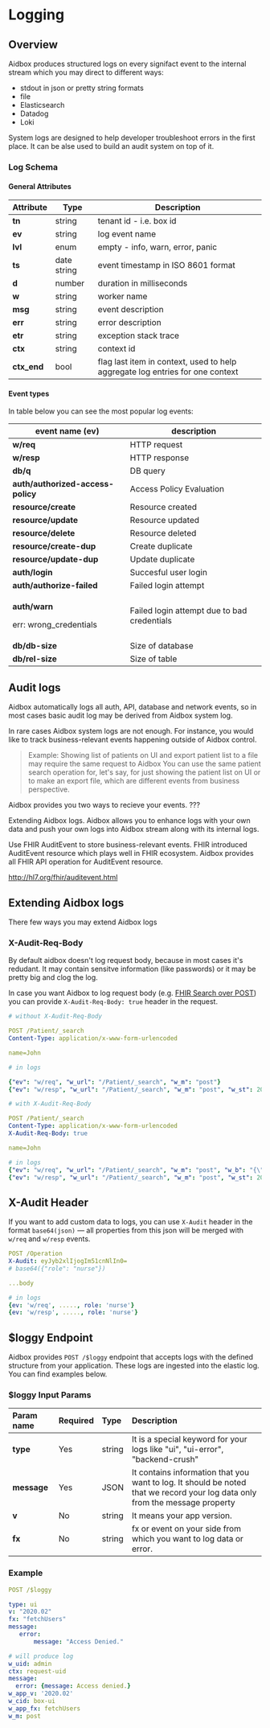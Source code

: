 # Logging

## Overview

Aidbox produces structured logs on every signifact event to the internal stream which you may direct to different ways:
- stdout in json or pretty string formats
- file
- Elasticsearch
- Datadog
- Loki

System logs are designed to help developer troubleshoot errors in the first place. It can be alse used to build an audit system on top of it.

### Log Schema

#### General Attributes

| Attribute   | Type          | Description                                                                    |
| ----------- | ------------- | ------------------------------------------------------------------------------ |
| **tn**      | string        | tenant id - i.e. box id                                                        |
| **ev**      | string        | log event name                                                                 |
| **lvl**     | enum          | empty - info, warn, error, panic                                               |
| **ts**      | date string   | event timestamp in ISO 8601 format                                             |
| **d**       | number        | duration in milliseconds                                                       |
| **w**       | string        | worker name                                                                    |
| **msg**     | string        | event description                                                              |
| **err**     | string        | error description                                                              |
| **etr**     | string        | exception stack trace                                                          |
| **ctx**     | string        | context id                                                                     |
| **ctx_end** | bool          | flag last item in  context, used to help aggregate log entries for one context |

#### Event types

In table below you can see the most popular log events:

| event name (ev)                                                 | description                                  |
| --------------------------------------------------------------- | -------------------------------------------- |
| **w/req**                                                       | HTTP request                                 |
| **w/resp**                                                      | HTTP response                                |
| **db/q**                                                        | DB query                                     |
| **auth/authorized-access-policy**                               | Access Policy Evaluation                     |
| **resource/create**                                             | Resource created                             |
| **resource/update**                                             | Resource updated                             |
| **resource/delete**                                             | Resource deleted                             |
| **resource/create-dup**                                         | Create duplicate                             |
| **resource/update-dup**                                         | Update duplicate                             |
| **auth/login**                                                  | Succesful user login                         |
| **auth/authorize-failed**                                       | Failed login attempt                         |
| <p><strong>auth/warn </strong></p><p>err: wrong_credentials</p> | Failed login attempt due to bad credentials  |
| **db/db-size**                                                  | Size of database                             |
| **db/rel-size**                                                 | Size of table                                |


## Audit logs

Aidbox automatically logs all auth, API, database and network events, so in most cases basic audit log may be derived from Aidbox system log.

In rare cases Aidbox system logs are not enough. For instance, you would like to track business-relevant events happening outside of Aidbox control.

> Example:
> Showing list of patients on UI and export patient list to a file may require the same request to Aidbox
> You can use the same patient search operation for, let's say, for just showing the patient list on UI or to make an export file, which are different events from business perspective.


Aidbox provides you two ways to recieve your events. ???

Extending Aidbox logs. Aidbox allows you to enhance logs with your own data and push your own logs into Aidbox stream along with its internal logs.

Use FHIR AuditEvent to store business-relevant events. FHIR introduced AuditEvent resource which plays well in FHIR ecosystem. Aidbox provides all FHIR API operation for AuditEvent resource.

http://hl7.org/fhir/auditevent.html


## Extending Aidbox logs

There few ways you may extend Aidbox logs

### X-Audit-Req-Body

By default aidbox doesn't log request body, because in most cases it's redudant. It may contain sensitve information (like passwords) or it may be pretty big and clog the log.

In case you want Aidbox to log request body (e.g. [FHIR Search over POST](http://hl7.org/fhir/http.html#search)) you can provide `X-Audit-Req-Body: true` header in the request.

```yaml
# without X-Audit-Req-Body

POST /Patient/_search
Content-Type: application/x-www-form-urlencoded

name=John

# in logs

{"ev": "w/req", "w_url": "/Patient/_search", "w_m": "post"}
{"ev": "w/resp", "w_url": "/Patient/_search", "w_m": "post", "w_st": 200}

# with X-Audit-Req-Body

POST /Patient/_search
Content-Type: application/x-www-form-urlencoded
X-Audit-Req-Body: true

name=John

# in logs
{"ev": "w/req", "w_url": "/Patient/_search", "w_m": "post", "w_b": "{\"name\":\"John\"}"}
{"ev": "w/resp", "w_url": "/Patient/_search", "w_m": "post", "w_st": 200}
```

## X-Audit Header

If you want to add custom data to logs, you can use `X-Audit` header in the format `base64(json)` — all properties from this json will be merged with `w/req` and `w/resp` events.

```yaml
POST /Operation
X-Audit: eyJyb2xlIjogIm51cnNlIn0=
# base64({"role": "nurse"})

...body

# in logs
{ev: 'w/req', ....., role: 'nurse'}
{ev: 'w/resp', ....., role: 'nurse'}
```

## $loggy Endpoint

Aidbox provides `POST /$loggy` endpoint that accepts logs with the defined structure from your application. These logs are ingested into the elastic log. You can find examples below.

### $loggy Input Params

| Param name | Required | Type | Description |
| :--- | :--- | :--- | :--- |
| **type** | Yes | string | It is a special keyword for your logs like "ui", "ui-error", "backend-crush" |
| **message** | Yes | JSON | It contains information that you want to log. It should be noted that we record your log data only from the message property |
| **v** | No | string | It means your app version.  |
| **fx** | No | string | fx or event on your side from which you want to log data or error.  |

### Example

```yaml
POST /$loggy

type: ui
v: "2020.02"
fx: "fetchUsers"
message:
   error:
       message: "Access Denied."

# will produce log
w_uid: admin
ctx: request-uid
message:
  error: {message: Access denied.}
w_app_v: '2020.02'
w_cid: box-ui
w_app_fx: fetchUsers
w_m: post
```


